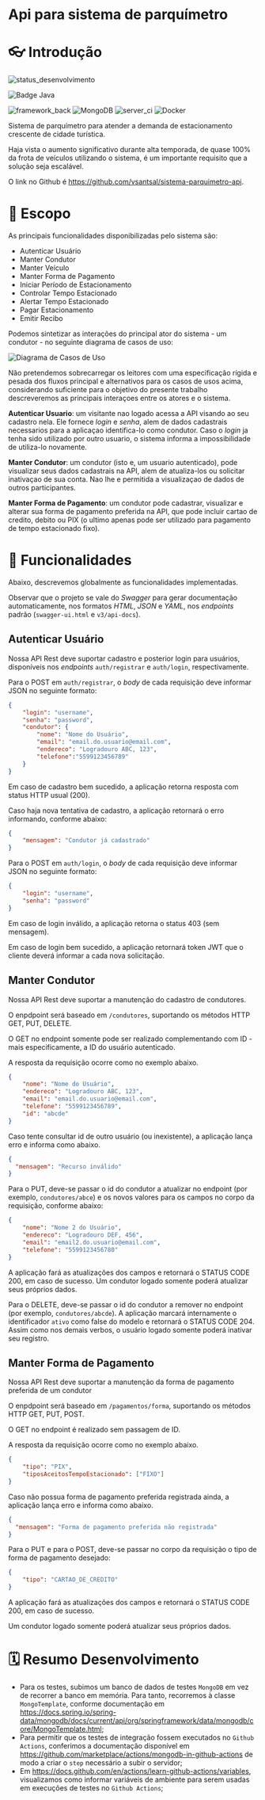 Api para sistema de parquímetro
========================

# 👓 Introdução

![status_desenvolvimento](https://img.shields.io/static/v1?label=Status&message=Em%20Desenvolvimento&color=yellow&style=for-the-badge)


![Badge Java](https://img.shields.io/static/v1?label=Java&message=17&color=orange&style=for-the-badge&logo=java)


![framework_back](https://img.shields.io/badge/Spring_Boot-F2F4F9?style=for-the-badge&logo=spring-boot)
![MongoDB](https://img.shields.io/badge/MongoDB-%234ea94b.svg?style=for-the-badge&logo=mongodb&logoColor=white)
![server_ci](https://img.shields.io/badge/Github%20Actions-282a2e?style=for-the-badge&logo=githubactions&logoColor=367cfe)
![Docker](https://img.shields.io/badge/docker-%230db7ed.svg?style=for-the-badge&logo=docker&logoColor=white)

Sistema de parquímetro para atender a demanda de estacionamento crescente de cidade turística.

Haja vista o aumento significativo durante alta temporada, de quase 100% da frota de veículos utilizando o sistema, é um importante requisito que a solução seja escalável.

O link no Github é https://github.com/vsantsal/sistema-parquimetro-api.

# 🔬 Escopo

As principais funcionalidades disponibilizadas pelo sistema são:

- Autenticar Usuário
- Manter Condutor
- Manter Veículo
- Manter Forma de Pagamento
- Iniciar Período de Estacionamento
- Controlar Tempo Estacionado
- Alertar Tempo Estacionado
- Pagar Estacionamento
- Emitir Recibo

Podemos sintetizar as interações do principal ator do sistema - um condutor - no seguinte diagrama de casos de uso:

![Diagrama de Casos de Uso](https://github.com/vsantsal/sistema-parquimetro-api/blob/main/docs/v3-casos-de-uso-sistema.png)

Não pretendemos sobrecarregar os leitores com uma especificação rígida e pesada dos fluxos principal e alternativos para os casos de usos acima, considerando suficiente para o objetivo do presente trabalho descreveremos as principais interaçoes entre os atores e o sistema. 

**Autenticar Usuario**: um visitante nao logado acessa a API visando ao seu cadastro nela. Ele fornece *login* e *senha*, alem de dados cadastrais necessarios para a aplicaçao identifica-lo como condutor. Caso o *login* ja tenha sido utilizado por outro usuario, o sistema informa a impossibilidade de utiliza-lo novamente.

**Manter Condutor**: um condutor (isto e, um usuario autenticado), pode visualizar seus dados cadastrais na API, alem de atualiza-los ou solicitar inativaçao de sua conta. Nao lhe e permitida a visualizaçao de dados de outros participantes.

**Manter Forma de Pagamento**: um condutor pode cadastrar, visualizar e alterar sua forma de pagamento preferida na API, que pode incluir cartao de credito, debito ou PIX (o ultimo apenas pode ser utilizado para pagamento de tempo estacionado fixo).


# 📖 Funcionalidades

Abaixo, descrevemos globalmente as funcionalidades implementadas.

Observar que o projeto se vale do *Swagger* para gerar documentação automaticamente, nos formatos *HTML*, *JSON* e *YAML*, nos *endpoints* padrão (`swagger-ui.html` e `v3/api-docs`).

## Autenticar Usuário

Nossa API Rest deve suportar cadastro e posterior login para usuários, disponíveis nos *endpoints* `auth/registrar` e `auth/login`, respectivamente.

Para o POST em `auth/registrar`, o *body* de cada requisição deve informar JSON no seguinte formato:

```json
{
    "login": "username",
    "senha": "password",
    "condutor": {
        "nome": "Nome do Usuário",
        "email": "email.do.usuario@email.com",
        "endereco": "Logradouro ABC, 123",
        "telefone":"5599123456789"        
    }
}

```

Em caso de cadastro bem sucedido, a aplicação retorna resposta com status HTTP usual (200).

Caso haja nova tentativa de cadastro, a aplicação retornará o erro informando, conforme abaixo:

```json
{
    "mensagem": "Condutor já cadastrado"
}
```

Para o POST em `auth/login`, o *body* de cada requisição deve informar JSON no seguinte formato:

```json
{
    "login": "username",
    "senha": "password"
}
```

Em caso de login inválido, a aplicação retorna o status 403 (sem mensagem).

Em caso de login bem sucedido, a aplicação retornará token JWT que o cliente deverá informar a cada nova solicitação.

## Manter Condutor

Nossa API Rest deve suportar a manutenção do cadastro de condutores.

O enpdpoint será baseado em `/condutores`, suportando os métodos HTTP GET, PUT, DELETE.

O GET no endpoint somente pode ser realizado complementando com ID - mais especificamente, a ID do usuário autenticado.

A resposta da requisição ocorre como no exemplo abaixo.

```json
{
    "nome": "Nome do Usuário",
    "endereco": "Logradouro ABC, 123",
    "email": "email.do.usuario@email.com",
    "telefone": "5599123456789",
    "id": "abcde"
}
```

Caso tente consultar id de outro usuário (ou inexistente), a aplicação lança erro e informa como abaixo.

```json
{
  "mensagem": "Recurso inválido"
}
```
Para o PUT, deve-se passar  o id do condutor a atualizar no endpoint (por exemplo, `condutores/abce`) e os novos valores para os campos no corpo da requisição, conforme abaixo:

```json
{
    "nome": "Nome 2 do Usuário",
    "endereco": "Logradouro DEF, 456",
    "email": "email2.do.usuario@email.com",
    "telefone": "5599123456780"
}
```
A aplicação fará as atualizações dos campos e retornará o STATUS CODE 200, em caso de sucesso.
Um condutor logado somente poderá atualizar seus próprios dados.

Para o DELETE, deve-se passar o id do condutor a remover no endpoint (por exemplo, `condutores/abcde`). 
A aplicação marcará internamente o identificador `ativo` como false do modelo e retornará o STATUS CODE 204. 
Assim como nos demais verbos, o usuário logado somente poderá inativar seu registro.

## Manter Forma de Pagamento

Nossa API Rest deve suportar a manutenção da forma de pagamento preferida de um condutor

O enpdpoint será baseado em `/pagamentos/forma`, suportando os métodos HTTP GET, PUT, POST.

O GET no endpoint é realizado sem passagem de ID.

A resposta da requisição ocorre como no exemplo abaixo.

```json
{
    "tipo": "PIX",
    "tiposAceitosTempoEstacionado": ["FIXO"]
}
```

Caso não possua forma de pagamento preferida registrada ainda, a aplicação lança erro e informa como abaixo.

```json
{
  "mensagem": "Forma de pagamento preferida não registrada"
}
```
Para o PUT e para o POST, deve-se passar no corpo da requisição o tipo de forma de pagamento desejado:

```json
{
    "tipo": "CARTAO_DE_CREDITO"
}
```
A aplicação fará as atualizações dos campos e retornará o STATUS CODE 200, em caso de sucesso.

Um condutor logado somente poderá atualizar seus próprios dados.

# 🗓️ Resumo Desenvolvimento

* Para os testes, subimos um banco de dados de testes `MongoDB` em vez de recorrer a banco em memória. Para tanto, recorremos à classe `MongoTemplate`, conforme documentação em https://docs.spring.io/spring-data/mongodb/docs/current/api/org/springframework/data/mongodb/core/MongoTemplate.html;
* Para permitir que os testes de integração fossem executados no `Github Actions`, conferimos a documentação disponível em https://github.com/marketplace/actions/mongodb-in-github-actions de modo a criar o `step` necessário a subir o servidor;
* Em https://docs.github.com/en/actions/learn-github-actions/variables, visualizamos como informar variáveis de ambiente para serem usadas em execuções de testes no `Github Actions`; 